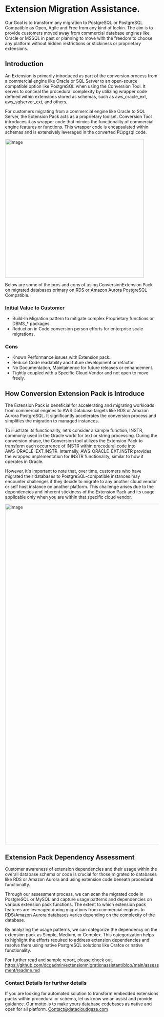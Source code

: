 # Extension Migration Assistance.

Our Goal is to transform any migration to PostgreSQL or PostgreSQL Compatible as Open, Agile and Free from any kind of lockin. The aim is to provide customers moved away from commercial database engines like Oracle or MSSQL in past or planning to move with the freedom to choose any platform without hidden restrictions or stickiness or proprietary extensions.


## Introduction
An Extension is primarily introduced as part of the conversion process from a commercial engine like Oracle or SQL Server to an open-source compatible option like PostgreSQL when using the Conversion Tool. It serves to conceal the procedural complexity by utilizing wrapper code defined within extensions stored as schemas, such as aws_oracle_ext, aws_sqlserver_ext, and others.

For customers migrating from a commercial engine like Oracle to SQL Server, the Extension Pack acts as a proprietary toolset. Conversion Tool introduces it as wrapper code that mimics the functionality of commercial engine features or functions. This wrapper code is encapsulated within schemas and is extensively leveraged in the converted PL\pgsql code.

<img width="454" alt="image" src="https://github.com/dcgadmin/sctextensionmigrator/assets/137620464/e6797f5f-3917-4d8b-8b31-e6e57ddc1732">


Below are some of the pros and cons of using ConversionExtension Pack on migrated databases primary on RDS or Amazon Aurora PostgreSQL Compatible.

### Initial Value to Customer

- Build-In Migration pattern to mitigate complex Proprietary functions or DBMS_* packages.
- Reduction in Code conversion person efforts for enterprise scale migrations.

### Cons 

- Known Performance issues with Extension pack.
- Reduce Code readability and future development or refactor.
- No Documentation, Maintainence for future releases or enhancement. 
- Tightly coupled with a Specific Cloud Vendor and not open to move freely.

## How Conversion Extension Pack is Introduce

The Extension Pack is beneficial for accelerating and migrating workloads from commercial engines to AWS Database targets like RDS or Amazon Aurora PostgreSQL. It significantly accelerates the conversion process and simplifies the migration to managed instances.

To illustrate its functionality, let's consider a sample function, INSTR, commonly used in the Oracle world for text or string processing. During the conversion phase, the Conversion tool utilizes the Extension Pack to transform each occurrence of INSTR within procedural code into AWS_ORACLE_EXT.INSTR. Internally, AWS_ORACLE_EXT.INSTR provides the wrapped implementation for INSTR functionality, similar to how it operates in Oracle.

However, it's important to note that, over time, customers who have migrated their databases to  PostgreSQL-compatible instances may encounter challenges if they decide to migrate to any another cloud vendor or self host instance on another platform. This challenge arises due to the dependencies and inherent stickiness of the Extension Pack and its usage applicable only when you are within that specific cloud vendor.

<img width="1113" alt="image" src="https://github.com/dcgadmin/sctextensionmigrator/assets/137620464/bb79ce83-e010-48ec-92b7-5283ff7ff5cc">


## Extension Pack Dependency Assessment

Customer awareness of extension dependencies and their usage within the overall database schema or code is crucial for those migrated to  databases like RDS or Amazon Aurora and using extension code beneath procedural functionalty.

Through our assessment process, we can scan the migrated code in PostgreSQL or MySQL and capture usage patterns and dependencies on various extension pack functions. The extent to which extension pack features are leveraged during migrations from commercial engines to RDS\Amazon Aurora databases varies depending on the complexity of the database.

By analyzing the usage patterns, we can categorize the dependency on the extension pack as Simple, Medium, or Complex. This categorization helps to highlight the efforts required to address extension dependencies and resolve them using native PostgreSQL solutions like Orafce or native functionality.

For further read and sample report, please check out.
https://github.com/dcgadmin/extensionmigrationassistant/blob/main/assessment/readme.md

### Contact Details for further details
If you are looking for automated solution to transform embedded extensions packs within procedural or schema, let us know we an assist and provide guidance.
Our motto is to make yours database codebases as native and open for all platform.
Contact@datacloudgaze.com
